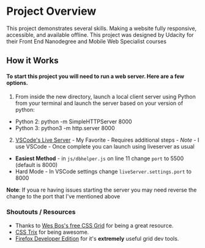 # Project Overview
This project demonstrates several skills. Making a website fully responsive, accessible, and available offline. This project was designed by Udacity for their Front End Nanodegree and Mobile Web Specialist courses

## How it Works
#### To start this project you will need to run a web server. Here are a few options.

1. From inside the new directory, launch a local client server using Python from your terminal and launch the server based on your version of python: 
  * Python 2: python -m SimpleHTTPServer 8000 
  * Python 3: python3 -m http.server 8000
2. [VSCode's Live Server](https://marketplace.visualstudio.com/items?itemName=ritwickdey.LiveServer) - My Favorite - Requires additional steps - *Note* - I use VSCode - Once complete you can launch using liveserver as usual
  *  **Easiest Method** - in `js/dbhelper.js` on line 11 change `port` to 5500 (default is 8000)
  * Hard Mode - In VSCode settings change `liveServer.settings.port` to 8000

**Note**: If youa re having issues starting the server you may need reverse the change to the port that I've mentioned above

### Shoutouts / Resources
* Thanks to [Wes Bos's free CSS Grid](https://cssgrid.io/) for being a great resource.
* [CSS Trix](https://css-tricks.com) for being awesome.
* [Firefox Developer Edition](https://www.mozilla.org/en-US/firefox/developer/) for it's **extremely** useful grid dev tools.
